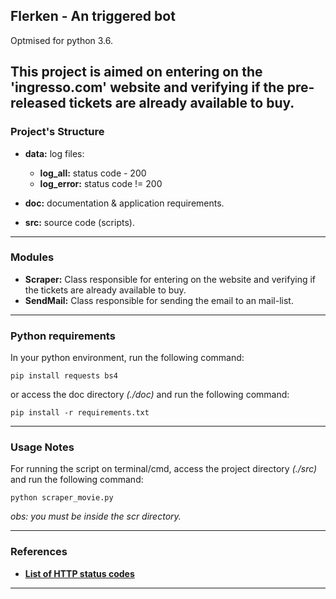 ## Flerken - An triggered bot ##

Optmised for python 3.6.

This project is aimed on entering on the 'ingresso.com' website and verifying 
if the pre-released tickets are already available to buy.
----------------

### Project's Structure ###

- __data:__ log files:
    - __log_all:__ status code - 200
    - __log_error:__ status code != 200

- __doc:__ documentation & application requirements.

- __src:__ source code (scripts).

----------------

### Modules ###

- __Scraper:__ Class responsible for entering on the website and verifying if the tickets are already available to buy.
- __SendMail:__ Class responsible for sending the email to an mail-list.
----------------

### Python requirements ###

In your python environment, run the following command:

`pip install requests bs4`

or access the doc directory _(./doc)_ and run the following command:

`pip install -r requirements.txt`

----------------

### Usage Notes ###

For running the script on terminal/cmd, access the project directory _(./src)_ and run the following command:

`python scraper_movie.py`

_obs: you must be inside the scr directory._

----------------

### References ###

- [__List of HTTP status codes__](https://en.wikipedia.org/wiki/List_of_HTTP_status_codes)

----------------
